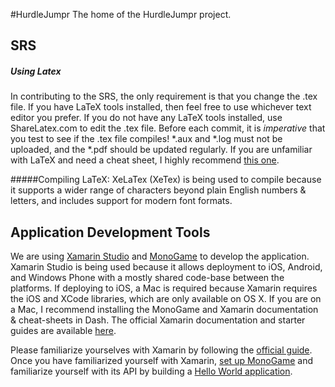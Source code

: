 #HurdleJumpr
The home of the HurdleJumpr project.

## SRS

##### Using Latex

In contributing to the SRS, the only requirement is that you change the .tex file. If you have LaTeX tools installed, then feel free to use whichever text editor you prefer. If you do not have any LaTeX tools installed, use ShareLatex.com to edit the .tex file. Before each commit, it is _imperative_ that you test to see if the .tex file compiles! \*.aux and \*.log  must not be uploaded, and the \*.pdf should be updated regularly. If you are unfamiliar with LaTeX and need a cheat sheet, I highly recommend [this one](http://www.stdout.org/~winston/latex/latexsheet-a4.pdf). 

#####Compiling LaTeX:
XeLaTex (XeTex) is being used to compile because it supports a wider range of characters beyond plain English numbers & letters, and includes support for modern font formats.

## Application Development Tools

We are using [Xamarin Studio](http://xamarin.com/studio) and [MonoGame](http://www.monogame.net/downloads/) to develop the application. Xamarin Studio is being used because it allows deployment to iOS, Android, and Windows Phone with a mostly shared code-base between the platforms. If deploying to iOS, a Mac is required because Xamarin requires the iOS and XCode libraries, which are only available on OS X. If you are on a Mac, I recommend installing the MonoGame and Xamarin documentation & cheat-sheets in Dash. The official Xamarin documentation and starter guides are available [here](http://developer.xamarin.com).

Please familiarize yourselves with Xamarin by following the [official guide](http://developer.xamarin.com/guides/cross-platform/getting_started/). Once you have familiarized yourself with Xamarin, [set up MonoGame](http://www.johankarlsson.net/2014/09/setting-up-monogame-for-ios.html) and familiarize yourself with its API  by building a [Hello World application](http://jaquadro.com/2013/09/monogame-hello-world-on-mac-os-x-and-xamarin-studio/). 
